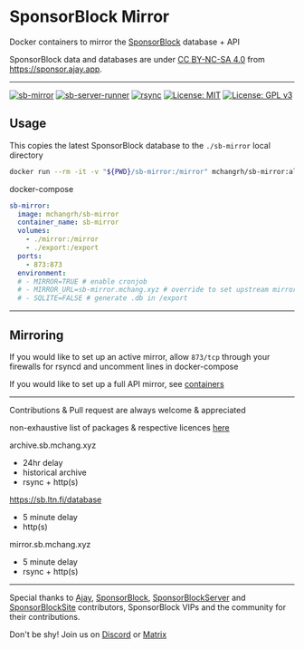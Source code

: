 # SponsorBlock Mirror
Docker containers to mirror the [SponsorBlock](https://sponsor.ajay.app) database + API

SponsorBlock data and databases are under [CC BY-NC-SA 4.0](https://creativecommons.org/licenses/by-nc-sa/4.0/) from https://sponsor.ajay.app.

---

[![sb-mirror](https://img.shields.io/docker/image-size/mchangrh/sb-mirror/alpine?label=sb-mirror)](https://hub.docker.com/r/mchangrh/sb-mirror)
[![sb-server-runner](https://img.shields.io/docker/image-size/mchangrh/sb-server-runner/latest?label=sb-server-runner)](https://hub.docker.com/r/mchangrh/sb-server-runner)
[![rsync](https://img.shields.io/docker/image-size/mchangrh/rsync/alpine?label=rsync)](https://hub.docker.com/r/mchangrh/rsync)
[![License: MIT](https://img.shields.io/badge/License-MIT-yellow.svg)](https://opensource.org/licenses/MIT)
[![License: GPL v3](https://img.shields.io/badge/License-GPLv3-blue.svg)](https://www.gnu.org/licenses/gpl-3.0)


## Usage
This copies the latest SponsorBlock database to the `./sb-mirror` local directory

```sh
docker run --rm -it -v "${PWD}/sb-mirror:/mirror" mchangrh/sb-mirror:alpine
```
docker-compose
```yml
sb-mirror:
  image: mchangrh/sb-mirror
  container_name: sb-mirror
  volumes:
    - ./mirror:/mirror
    - ./export:/export
  ports:
    - 873:873
  environment:
  # - MIRROR=TRUE # enable cronjob
  # - MIRROR_URL=sb-mirror.mchang.xyz # override to set upstream mirror 
  # - SQLITE=FALSE # generate .db in /export  
```
---
## Mirroring

If you would like to set up an active mirror, allow `873/tcp` through your firewalls for rsyncd and uncomment lines in docker-compose

If you would like to set up a full API mirror, see [containers](./docs/containers.md)

---

Contributions & Pull request are always welcome & appreciated

non-exhaustive list of packages & respective licences [here](./oss-attribution/attribution.md)

archive.sb.mchang.xyz
- 24hr delay
- historical archive
- rsync + http(s)

https://sb.ltn.fi/database
- 5 minute delay
- http(s)

mirror.sb.mchang.xyz
- 5 minute delay
- rsync + http(s)

---

Special thanks to [Ajay](https://ajay.app/), [SponsorBlock](https://github.com/ajayyy/SponsorBlock/graphs/contributors), [SponsorBlockServer](https://github.com/ajayyy/SponsorBlockServer/graphs/contributors) and [SponsorBlockSite](https://github.com/ajayyy/SponsorBlockSite/graphs/contributors) contributors, SponsorBlock VIPs and the community for their contributions.

Don't be shy! Join us on [Discord](https://discord.gg/SponsorBlock) or [Matrix](https://matrix.to/#/#sponsor:ajay.app)